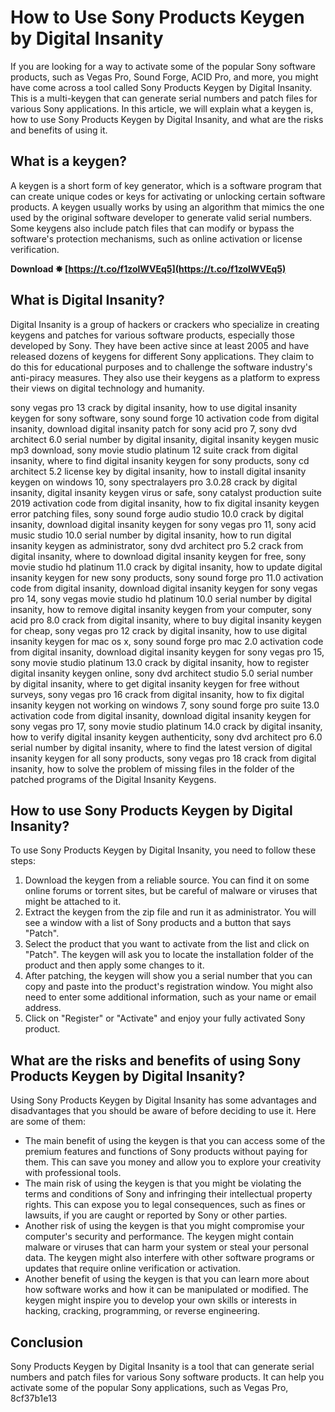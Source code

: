 
 
# How to Use Sony Products Keygen by Digital Insanity
 
If you are looking for a way to activate some of the popular Sony software products, such as Vegas Pro, Sound Forge, ACID Pro, and more, you might have come across a tool called Sony Products Keygen by Digital Insanity. This is a multi-keygen that can generate serial numbers and patch files for various Sony applications. In this article, we will explain what a keygen is, how to use Sony Products Keygen by Digital Insanity, and what are the risks and benefits of using it.
 
## What is a keygen?
 
A keygen is a short form of key generator, which is a software program that can create unique codes or keys for activating or unlocking certain software products. A keygen usually works by using an algorithm that mimics the one used by the original software developer to generate valid serial numbers. Some keygens also include patch files that can modify or bypass the software's protection mechanisms, such as online activation or license verification.
 
**Download ✸ [https://t.co/f1zolWVEq5](https://t.co/f1zolWVEq5)**


 
## What is Digital Insanity?
 
Digital Insanity is a group of hackers or crackers who specialize in creating keygens and patches for various software products, especially those developed by Sony. They have been active since at least 2005 and have released dozens of keygens for different Sony applications. They claim to do this for educational purposes and to challenge the software industry's anti-piracy measures. They also use their keygens as a platform to express their views on digital technology and humanity.
 
sony vegas pro 13 crack by digital insanity,  how to use digital insanity keygen for sony software,  sony sound forge 10 activation code from digital insanity,  download digital insanity patch for sony acid pro 7,  sony dvd architect 6.0 serial number by digital insanity,  digital insanity keygen music mp3 download,  sony movie studio platinum 12 suite crack from digital insanity,  where to find digital insanity keygen for sony products,  sony cd architect 5.2 license key by digital insanity,  how to install digital insanity keygen on windows 10,  sony spectralayers pro 3.0.28 crack by digital insanity,  digital insanity keygen virus or safe,  sony catalyst production suite 2019 activation code from digital insanity,  how to fix digital insanity keygen error patching files,  sony sound forge audio studio 10.0 crack by digital insanity,  download digital insanity keygen for sony vegas pro 11,  sony acid music studio 10.0 serial number by digital insanity,  how to run digital insanity keygen as administrator,  sony dvd architect pro 5.2 crack from digital insanity,  where to download digital insanity keygen for free,  sony movie studio hd platinum 11.0 crack by digital insanity,  how to update digital insanity keygen for new sony products,  sony sound forge pro 11.0 activation code from digital insanity,  download digital insanity keygen for sony vegas pro 14,  sony vegas movie studio hd platinum 10.0 serial number by digital insanity,  how to remove digital insanity keygen from your computer,  sony acid pro 8.0 crack from digital insanity,  where to buy digital insanity keygen for cheap,  sony vegas pro 12 crack by digital insanity,  how to use digital insanity keygen for mac os x,  sony sound forge pro mac 2.0 activation code from digital insanity,  download digital insanity keygen for sony vegas pro 15,  sony movie studio platinum 13.0 crack by digital insanity,  how to register digital insanity keygen online,  sony dvd architect studio 5.0 serial number by digital insanity,  where to get digital insanity keygen for free without surveys,  sony vegas pro 16 crack from digital insanity,  how to fix digital insanity keygen not working on windows 7,  sony sound forge pro suite 13.0 activation code from digital insanity,  download digital insanity keygen for sony vegas pro 17,  sony movie studio platinum 14.0 crack by digital insanity,  how to verify digital insanity keygen authenticity,  sony dvd architect pro 6.0 serial number by digital insanity,  where to find the latest version of digital insanity keygen for all sony products,  sony vegas pro 18 crack from digital insanity,  how to solve the problem of missing files in the folder of the patched programs of the Digital Insanity Keygens.
 
## How to use Sony Products Keygen by Digital Insanity?
 
To use Sony Products Keygen by Digital Insanity, you need to follow these steps:
 
1. Download the keygen from a reliable source. You can find it on some online forums or torrent sites, but be careful of malware or viruses that might be attached to it.
2. Extract the keygen from the zip file and run it as administrator. You will see a window with a list of Sony products and a button that says "Patch".
3. Select the product that you want to activate from the list and click on "Patch". The keygen will ask you to locate the installation folder of the product and then apply some changes to it.
4. After patching, the keygen will show you a serial number that you can copy and paste into the product's registration window. You might also need to enter some additional information, such as your name or email address.
5. Click on "Register" or "Activate" and enjoy your fully activated Sony product.

## What are the risks and benefits of using Sony Products Keygen by Digital Insanity?
 
Using Sony Products Keygen by Digital Insanity has some advantages and disadvantages that you should be aware of before deciding to use it. Here are some of them:

- The main benefit of using the keygen is that you can access some of the premium features and functions of Sony products without paying for them. This can save you money and allow you to explore your creativity with professional tools.
- The main risk of using the keygen is that you might be violating the terms and conditions of Sony and infringing their intellectual property rights. This can expose you to legal consequences, such as fines or lawsuits, if you are caught or reported by Sony or other parties.
- Another risk of using the keygen is that you might compromise your computer's security and performance. The keygen might contain malware or viruses that can harm your system or steal your personal data. The keygen might also interfere with other software programs or updates that require online verification or activation.
- Another benefit of using the keygen is that you can learn more about how software works and how it can be manipulated or modified. The keygen might inspire you to develop your own skills or interests in hacking, cracking, programming, or reverse engineering.

## Conclusion
 
Sony Products Keygen by Digital Insanity is a tool that can generate serial numbers and patch files for various Sony software products. It can help you activate some of the popular Sony applications, such as Vegas Pro,
 8cf37b1e13
 
